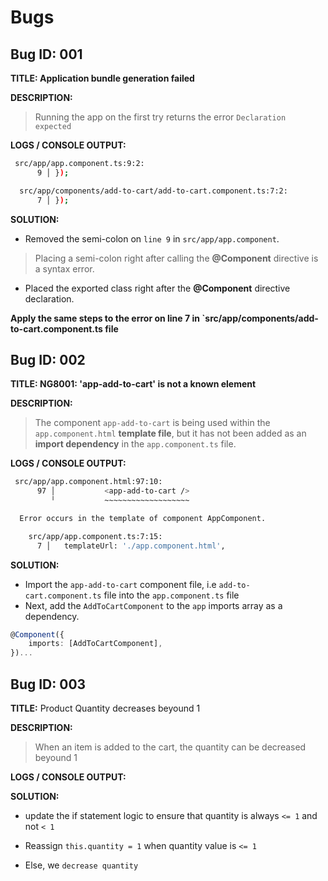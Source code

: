 # Bugs

## Bug ID: 001

**TITLE: Application bundle generation failed**

**DESCRIPTION:**

> Running the app on the first try returns the error `Declaration expected`

**LOGS / CONSOLE OUTPUT:**

```bash
 src/app/app.component.ts:9:2:
      9 │ });

  src/app/components/add-to-cart/add-to-cart.component.ts:7:2:
      7 │ });
```

**SOLUTION:**

- Removed the semi-colon on `line 9` in `src/app/app.component`.

> Placing a semi-colon right after calling the **@Component** directive is a syntax error.

- Placed the exported class right after the **@Component** directive declaration.

**Apply the same steps to the error on line 7 in `src/app/components/add-to-cart.component.ts file**

## Bug ID: 002

**TITLE: NG8001: 'app-add-to-cart' is not a known element**

**DESCRIPTION:**

> The component `app-add-to-cart` is being used within the `app.component.html` **template file**, but it has not been added as an **import dependency** in the `app.component.ts` file.

**LOGS / CONSOLE OUTPUT:**

```bash
 src/app/app.component.html:97:10:
      97 │           <app-add-to-cart />
         ╵           ~~~~~~~~~~~~~~~~~~~

  Error occurs in the template of component AppComponent.

    src/app/app.component.ts:7:15:
      7 │   templateUrl: './app.component.html',
```

**SOLUTION:**

- Import the `app-add-to-cart` component file, i.e `add-to-cart.component.ts` file into the `app.component.ts` file
- Next, add the `AddToCartComponent` to the `app` imports array as a dependency.

```ts
@Component({
	imports: [AddToCartComponent],
})...
```

## Bug ID: 003

**TITLE:** Product Quantity decreases beyound 1

**DESCRIPTION:**

> When an item is added to the cart, the quantity can be decreased beyound 1

**LOGS / CONSOLE OUTPUT:**

**SOLUTION:**

- update the if statement logic to ensure that quantity is always `<= 1` and not `< 1`

- Reassign `this.quantity = 1` when quantity value is `<= 1`

- Else, we `decrease quantity`




